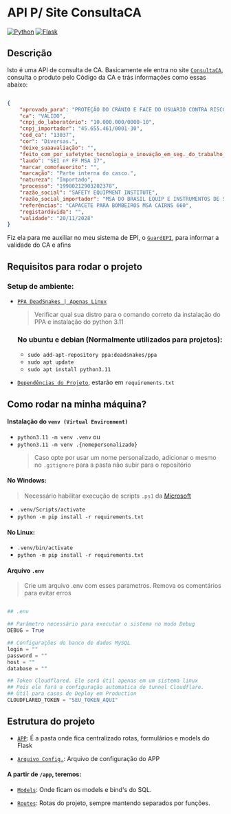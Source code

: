 # API P/ Site ConsultaCA

[![Python](https://img.shields.io/badge/Python-3776AB?style=for-the-badge&logo=python&logoColor=white)](https://python.org)
[![Flask](https://img.shields.io/badge/Flask-092E20?style=for-the-badge&logo=flask&logoColor=white)](https://flask.palletsprojects.com/en/3.0.x/)

## Descrição

Isto é uma API de consulta de CA. Basicamente ele entra no site [`ConsultaCA`](https://consultaca.com/),
consulta o produto pelo Código da CA e trás informações como essas abaixo:

``` json

{
    "aprovado_para": "PROTEÇÃO DO CRÂNIO E FACE DO USUÁRIO CONTRA RISCOS PROVENIENTES DE FONTES GERADORAS DE CALOR NOS TRABALHOS DE COMBATE A INCÊNDIO.",
    "ca": "VÁLIDO",
    "cnpj_do_laboratório": "10.000.000/0000-10",
    "cnpj_importador": "45.655.461/0001-30",
    "cod_ca": "13037",
    "cor": "Diversas.",
    "deixe_suaavaliação": "",
    "feito_com_por_safetytec_tecnologia_e_inovação_em_seg._do_trabalho_ltda._-_cnpj": "14.957.619/0001-01",
    "laudo": "SEI nº FF MSA 17",
    "marcar_comofavorito": "",
    "marcação": "Parte interna do casco.",
    "natureza": "Importado",
    "processo": "19980212903202378",
    "razão_social": "SAFETY EQUIPMENT INSTITUTE",
    "razão_social_importador": "MSA DO BRASIL EQUIP E INSTRUMENTOS DE SEGURANCA LTDA",
    "referências": "CAPACETE PARA BOMBEIROS MSA CAIRNS 660",
    "registardúvida": "",
    "validade": "20/11/2028"
}

```

Fiz ela para me auxiliar no meu sistema de EPI, o [`GuardEPI`](https://github.com/REM-Infotech/GuardEPI), para informar
a validade do CA e afins


## Requisitos para rodar o projeto

### Setup de ambiente:

- [`PPA DeadSnakes | Apenas Linux`](https://launchpad.net/~deadsnakes/+archive/ubuntu/ppa)
    > Verificar qual sua distro para o comando correto da instalação do PPA e instalação do python 3.11
    ### No ubuntu e debian (Normalmente utilizados para projetos):
    - `sudo add-apt-repository ppa:deadsnakes/ppa`
    - `sudo apt update`
    - `sudo apt install python3.11`

- [`Dependências do Projeto`](./requirements.txt), estarão em `requirements.txt`

## Como rodar na minha máquina?

#### Instalação do `venv (Virtual Environment)`

- `python3.11 -m venv .venv` 
ou
- `python3.11 -m venv .{nomepersonalizado}` 
    > Caso opte por usar um nome personalizado, adicionar o mesmo no `.gitignore` para a pasta não subir para o repositório

#### No Windows:
> Necessário habilitar execução de scripts `.ps1` da [Microsoft](https://learn.microsoft.com/pt-br/powershell/module/microsoft.powershell.core/about/about_execution_policies?view=powershell-7.4)
- `.venv/Scripts/activate`
- `python -m pip install -r requirements.txt`

#### No Linux:

- `.venv/bin/activate`
- `python -m pip install -r requirements.txt`


#### Arquivo `.env`

> Crie um arquivo .env com esses parametros. Remova os comentários para evitar erros

``` Python

## .env

## Parâmetro necessário para executar o sistema no modo Debug
DEBUG = True

## Configurações do banco de dados MySQL
login = ""
password = ""
host = ""
database = ""

## Token Cloudflared. Ele será útil apenas em um sistema linux
## Pois ele fará a configuração automatica do tunnel Cloudflare.
## Útil para casos de Deploy em Production
CLOUDFLARED_TOKEN = "SEU_TOKEN_AQUI"


``` 


## Estrutura do projeto

- [`APP`](./app/): É a pasta onde fica centralizado rotas, formulários e models do Flask

- [`Arquivo Config.`](./app/default_config.py): Arquivo de configuração do APP

#### A partir de `/app`, teremos:
- [`Models`](./app/models/): Onde ficam os models e bind's do SQL.

- [`Routes`](./app/routes/): Rotas do projeto, sempre mantendo separados por funções.


